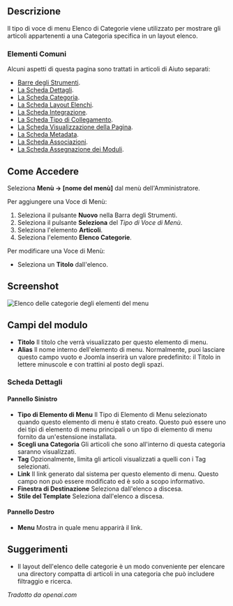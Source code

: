 <!-- Filename: Help4.x:Menu_Item:_Category_List / Display title: Elenco delle categorie -->

## Descrizione

Il tipo di voce di menu Elenco di Categorie viene utilizzato per mostrare gli articoli appartenenti a una Categoria specifica in un layout elenco.

### Elementi Comuni

Alcuni aspetti di questa pagina sono trattati in articoli di Aiuto separati:

* [Barre degli Strumenti](jdocmanual?article=help/common-elements/toolbars).
* [La Scheda Dettagli](jdocmanual?article=help/menu-items-common/menu-item-details).
* [La Scheda Categoria](jdocmanual?article=help/menu-items-common/menu-item-category).
* [La Scheda Layout Elenchi](jdocmanual?article=help/menu-items-common/menu-item-list-layouts).
* [La Scheda Integrazione](jdocmanual?article=help/menu-items-common/menu-item-integration).
* [La Scheda Tipo di Collegamento](jdocmanual?article=help/menu-items-common/menu-item-link-type).
* [La Scheda Visualizzazione della Pagina](jdocmanual?article=help/menu-items-common/menu-item-page-display).
* [La Scheda Metadata](jdocmanual?article=help/menu-items-common/menu-item-metadata).
* [La Scheda Associazioni](jdocmanual?article=help/common-elements/edit-associations).
* [La Scheda Assegnazione dei Moduli](jdocmanual?article=help/menu-items-common/menu-item-module-assignment).

## Come Accedere

Seleziona **Menù → \[nome del menù\]** dal menù dell'Amministratore.

Per aggiungere una Voce di Menù:

1.  Seleziona il pulsante **Nuovo** nella Barra degli Strumenti.
2.  Seleziona il pulsante **Seleziona** del *Tipo di Voce di Menù*.
3.  Seleziona l'elemento **Articoli**.
4.  Seleziona l'elemento **Elenco Categorie**.

Per modificare una Voce di Menù:

- Seleziona un **Titolo** dall'elenco.

## Screenshot

![Elenco delle categorie degli elementi del menu](../../../it/images/menu-items/articles-category-list-details-tab.png)

## Campi del modulo

- **Titolo** Il titolo che verrà visualizzato per questo elemento di menu.
- **Alias** Il nome interno dell'elemento di menu. Normalmente, puoi lasciare
  questo campo vuoto e Joomla inserirà un valore predefinito: il Titolo in lettere minuscole
  e con trattini al posto degli spazi.

### Scheda Dettagli

#### Pannello Sinistro

- **Tipo di Elemento di Menu** Il Tipo di Elemento di Menu selezionato quando questo elemento di menu
  è stato creato. Questo può essere uno dei tipi di elemento di menu principali o un tipo di elemento di menu fornito da un'estensione installata.
- **Scegli una Categoria** Gli articoli che sono all'interno di questa categoria saranno
  visualizzati.
- **Tag** Opzionalmente, limita gli articoli visualizzati a quelli con i Tag selezionati.
- **Link** Il link generato dal sistema per questo elemento di menu. Questo campo
  non può essere modificato ed è solo a scopo informativo.
- **Finestra di Destinazione** Seleziona dall'elenco a discesa.
- **Stile del Template** Seleziona dall'elenco a discesa.

#### Pannello Destro

- **Menu** Mostra in quale menu apparirà il link.

## Suggerimenti

- Il layout dell'elenco delle categorie è un modo conveniente per elencare una directory compatta di articoli in una categoria che può includere filtraggio e ricerca.

*Tradotto da openai.com*

